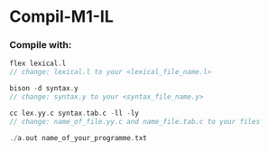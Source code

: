 # Compil-M1-IL

### Compile with:

```C
flex lexical.l
// change: lexical.l to your <lexical_file_name.l>
```

```C
bison -d syntax.y
// change: syntax.y to your <syntax_file_name.y>
```

```C
cc lex.yy.c syntax.tab.c -ll -ly
// change: name_of_file.yy.c and name_file.tab.c to your files
```

```C
./a.out name_of_your_programme.txt
```
